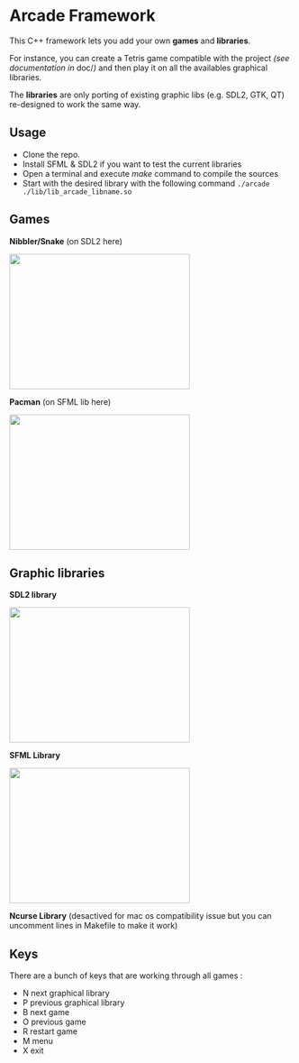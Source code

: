 # Arcade Framework

This C++ framework lets you add your own **games** and **libraries**.

For instance, you can create a Tetris game compatible with the project *(see documentation in* doc/*)* and then play it on all the availables graphical libraries.

The **libraries** are only porting of existing graphic libs (e.g. SDL2, GTK, QT) re-designed to work the same way.

## Usage

- Clone the repo.
- Install SFML & SDL2 if you want to test the current libraries
- Open a terminal and execute *make* command to compile the sources
- Start with the desired library with the following command
``./arcade ./lib/lib_arcade_libname.so ``

## Games

**Nibbler/Snake** (on SDL2 here)

<img src="https://image.ibb.co/fakHP7/nibb.png" width="320" height="240" />

**Pacman** (on SFML lib here)

<img src="https://image.ibb.co/cF6fcS/pac.png" width="320" height="240" />

## Graphic libraries

**SDL2 library**

<img src="https://image.ibb.co/k9wDxS/sdlenu.png" width="320" height="240" />

**SFML Library**

<img src="https://image.ibb.co/e5WfcS/sfml.png" width="320" height="240" />

**Ncurse Library** (desactived for mac os compatibility issue but you can uncomment lines in Makefile to make it work)

## Keys
 There are a bunch of keys that are working through all games :
 - N next graphical library
 - P previous graphical library
 - B next game
 - O previous game
 - R restart game
 - M menu
 - X exit
